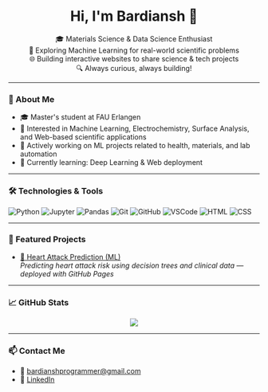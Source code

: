 <h1 align="center">Hi, I'm Bardiansh 👋</h1>

<p align="center">
  🎓 Materials Science & Data Science Enthusiast <br>
  🧪 Exploring Machine Learning for real-world scientific problems <br>
  🌐 Building interactive websites to share science & tech projects <br>
  🔍 Always curious, always building!
</p>

---

### 🚀 About Me

- 🎓 Master's student at FAU Erlangen
- 🧠 Interested in Machine Learning, Electrochemistry, Surface Analysis, and Web-based scientific applications
- 🧪 Actively working on ML projects related to health, materials, and lab automation
- 🌱 Currently learning: Deep Learning & Web deployment

---

### 🛠️ Technologies & Tools

![Python](https://img.shields.io/badge/-Python-333?logo=python)
![Jupyter](https://img.shields.io/badge/-Jupyter-333?logo=jupyter)
![Pandas](https://img.shields.io/badge/-Pandas-333?logo=pandas)
![Git](https://img.shields.io/badge/-Git-333?logo=git)
![GitHub](https://img.shields.io/badge/-GitHub-333?logo=github)
![VSCode](https://img.shields.io/badge/-VS%20Code-333?logo=visual-studio-code)
![HTML](https://img.shields.io/badge/-HTML5-333?logo=html5)
![CSS](https://img.shields.io/badge/-CSS3-333?logo=css3)

---

### 📌 Featured Projects

- [💓 Heart Attack Prediction (ML)](https://github.com/Bardiansh/heart-attack-predictor)  
  _Predicting heart attack risk using decision trees and clinical data — deployed with GitHub Pages_

---

### 📈 GitHub Stats

<p align="center">
  <img src="https://github-readme-stats.vercel.app/api?username=Bardiansh&show_icons=true&theme=default" />
</p>

---

### 📫 Contact Me

- 📧 bardianshprogrammer@gmail.com  
- 💼 [LinkedIn](https://www.linkedin.com/in/bardia-nasiri-sharaf-02a241220)
